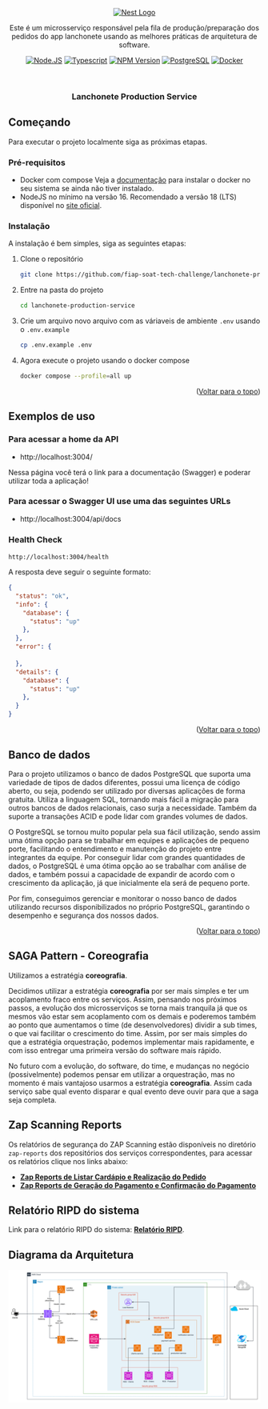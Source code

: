 <p align="center">
  <a href="http://nestjs.com/" target="blank"><img src="https://nestjs.com/img/logo-small.svg" width="200" alt="Nest Logo" /></a>
</p>

<p align="center">Este é um microsserviço responsável pela fila de produção/preparação dos pedidos do app lanchonete usando as melhores práticas de arquitetura de software.</p>
  <p align="center">
    <a href="https://nodejs.org/en" target="_blank"><img src="https://img.shields.io/badge/node.js-6DA55F?style=for-the-badge&logo=node.js&logoColor=white" alt="Node.JS" /></a>
    <a href="https://www.typescriptlang.org" target="_blank"><img src="https://img.shields.io/badge/typescript-%23007ACC.svg?style=for-the-badge&logo=typescript&logoColor=white" alt="Typescript" /></a>
    <a href="https://www.npmjs.com/~nestjscore" target="_blank"><img src="https://img.shields.io/badge/NPM-%23CB3837.svg?style=for-the-badge&logo=npm&logoColor=white" alt="NPM Version" /></a>
    <a href="https://www.postgresql.org" target="_blank"><img src="https://img.shields.io/badge/postgres-%23316192.svg?style=for-the-badge&logo=postgresql&logoColor=white" alt="PostgreSQL" /></a>
    <a href="https://www.docker.com" target="_blank"><img src="https://img.shields.io/badge/docker-%230db7ed.svg?style=for-the-badge&logo=docker&logoColor=white" alt="Docker" /></a>
  </p>
</p>


<!-- TITULO DO PROJETO -->
<br />
<div align="center">
  <h3 align="center">Lanchonete Production Service</h3>
</div>



<!-- COMECANDO -->
## Começando

Para executar o projeto localmente siga as próximas etapas.

### Pré-requisitos

* Docker com compose
  Veja a [documentação](https://docs.docker.com/engine/install/) para instalar o docker no seu sistema se ainda não tiver instalado.
* NodeJS no mínimo na versão 16. Recomendado a versão 18 (LTS) disponível no [site oficial](https://nodejs.org/en).

### Instalação

A instalação é bem simples, siga as seguintes etapas:

1. Clone o repositório
   ```sh
   git clone https://github.com/fiap-soat-tech-challenge/lanchonete-production-service
   ```
2. Entre na pasta do projeto
   ```sh
   cd lanchonete-production-service
   ```
3. Crie um arquivo novo arquivo com as váriaveis de ambiente `.env` usando o `.env.example`
   ```sh
   cp .env.example .env
   ```
4. Agora execute o projeto usando o docker compose
   ```sh
   docker compose --profile=all up
   ```

<p align="right">(<a href="#readme-top">Voltar para o topo</a>)</p>

<!-- EXEMPLOS DE USO -->
## Exemplos de uso

### Para acessar a home da API
- http://localhost:3004/

Nessa página você terá o link para a documentação (Swagger) e poderar utilizar toda a aplicação!

### Para acessar o Swagger UI use uma das seguintes URLs
- http://localhost:3004/api/docs

### Health Check
    http://localhost:3004/health

A resposta deve seguir o seguinte formato:

```json
{
  "status": "ok",
  "info": {
    "database": {
      "status": "up"
    },
  },
  "error": {
    
  },
  "details": {
    "database": {
      "status": "up"
    },
  }
}
```

<p align="right">(<a href="#readme-top">Voltar para o topo</a>)</p>

## Banco de dados

Para o projeto utilizamos o banco de dados PostgreSQL que suporta uma variedade de tipos de dados diferentes, possui uma licença de código aberto, ou seja, podendo ser utilizado por diversas aplicações de forma gratuita. Utiliza a linguagem SQL, tornando mais fácil a migração para outros bancos de dados relacionais, caso surja a necessidade. Também da suporte a transações ACID e pode lidar com grandes volumes de dados.

O PostgreSQL se tornou muito popular pela sua fácil utilização, sendo assim uma ótima opção para se trabalhar em equipes e aplicações de pequeno porte, facilitando o entendimento e manutenção do projeto entre integrantes da equipe. Por conseguir lidar com grandes quantidades de dados, o PostgreSQL ė uma ótima opção ao se trabalhar com análise de dados, e também possui a capacidade de expandir de acordo com o crescimento da aplicação, já que inicialmente ela será de pequeno porte.

Por fim, conseguimos gerenciar e monitorar o nosso banco de dados utilizando recursos disponibilizados no próprio PostgreSQL, garantindo o desempenho e segurança dos nossos dados.

<p align="right">(<a href="#readme-top">Voltar para o topo</a>)</p>

## SAGA Pattern - Coreografia

Utilizamos a estratégia **coreografia**.

Decidimos utilizar a estratégia **coreografia** por ser mais simples e ter um acoplamento fraco entre os serviços. Assim,
pensando nos próximos passos, a evolução dos microsserviços se torna mais tranquila já que os mesmos vão estar sem
acoplamento com os demais e poderemos também ao ponto que aumentamos o time (de desenvolvedores) dividir a sub times,
o que vai facilitar o crescimento do time. Assim, por ser mais simples do que a estratégia orquestração, podemos
implementar mais rapidamente, e com isso entregar uma primeira versão do software mais rápido.

No futuro com a evolução, do software, do time, e mudanças no negócio (possivelmente) podemos pensar em utilizar a
orquestração, mas no momento é mais vantajoso usarmos a estratégia **coreografia**. Assim cada serviço sabe qual
evento disparar e qual evento deve ouvir para que a saga seja completa.

## Zap Scanning Reports

Os relatórios de segurança do ZAP Scanning estão disponíveis no diretório `zap-reports` dos repositórios dos serviços
correspondentes, para acessar os relatórios clique nos links abaixo:

- **[Zap Reports de Listar Cardápio e Realização do Pedido](https://github.com/fiap-soat-tech-challenge/lanchonete-order-service?tab=readme-ov-file#zap-scanning-reports)**
- **[Zap Reports de Geração do Pagamento e Confirmação do Pagamento](https://github.com/fiap-soat-tech-challenge/lanchonete-payment-service?tab=readme-ov-file#zap-scanning-reports)**

## Relatório RIPD do sistema

Link para o relatório RIPD do sistema: **[Relatório RIPD](https://docs.google.com/document/d/1hBpNQ4Gs5mKzRf0FAM85vzqWiXM7idFJF5sMvlN9cy0/preview)**.

## Diagrama da Arquitetura

![Diagrama da Arquitetura](https://github.com/fiap-soat-tech-challenge/terraform-lanchonete-app/blob/main/docs/imagens/infra_aws_app.png)
